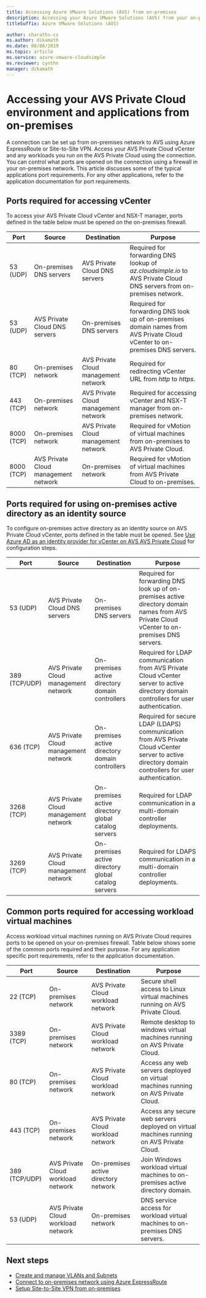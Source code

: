 ```yaml
---
title: Accessing Azure VMware Solutions (AVS) from on-premises 
description: Accessing your Azure VMware Solutions (AVS) from your on-premises network through a firewall
titleSuffix: Azure VMware Solutions (AVS)

author: sharaths-cs 
ms.author: dikamath 
ms.date: 08/08/2019 
ms.topic: article 
ms.service: azure-vmware-cloudsimple 
ms.reviewer: cynthn 
manager: dikamath 
---
```


# Accessing your AVS Private Cloud environment and applications from on-premises

A connection can be set up from on-premises network to AVS using Azure ExpressRoute or Site-to-Site VPN. Access your AVS Private Cloud vCenter and any workloads you run on the AVS Private Cloud using the connection. You can control what ports are opened on the connection using a firewall in your on-premises network. This article discusses some of the typical applications port requirements. For any other applications, refer to the application documentation for port requirements.

## Ports required for accessing vCenter

To access your AVS Private Cloud vCenter and NSX-T manager, ports defined in the table below must be opened on the on-premises firewall. 

| Port       | Source                           | Destination                      | Purpose                                                                                                                |
|------------|----------------------------------|----------------------------------|------------------------------------------------------------------------------------------------------------------------|
| 53 (UDP)   | On-premises DNS servers          | AVS Private Cloud DNS servers        | Required for forwarding DNS lookup of *az.cloudsimple.io* to AVS Private Cloud DNS servers from on-premises network.     |
| 53 (UDP)   | AVS Private Cloud DNS servers        | On-premises DNS servers          | Required for forwarding DNS look up of on-premises domain names from AVS Private Cloud vCenter to on-premises DNS servers. |
| 80 (TCP)   | On-premises network              | AVS Private Cloud management network | Required for redirecting vCenter URL from *http* to *https*.                                                         |
| 443 (TCP)  | On-premises network              | AVS Private Cloud management network | Required for accessing vCenter and NSX-T manager from on-premises network.                                           |
| 8000 (TCP) | On-premises network              | AVS Private Cloud management network | Required for vMotion of virtual machines from on-premises to AVS Private Cloud.                                          |
| 8000 (TCP) | AVS Private Cloud management network | On-premises network              | Required for vMotion of virtual machines from AVS Private Cloud to on-premises.                                          |

## Ports required for using on-premises active directory as an identity source

To configure on-premises active directory as an identity source on AVS Private Cloud vCenter, ports defined in the table must be opened. See [Use Azure AD as an identity provider for vCenter on AVS AVS Private Cloud](https://docs.azure.cloudsimple.com/azure-ad/) for configuration steps.

| Port         | Source                           | Destination                                         | Purpose                                                                                                                                          |
|--------------|----------------------------------|-----------------------------------------------------|--------------------------------------------------------------------------------------------------------------------------------------------------|
| 53 (UDP)      | AVS Private Cloud DNS servers        | On-premises DNS servers                             | Required for forwarding DNS look up of on-premises active directory domain names from AVS Private Cloud vCenter to on-premises DNS servers.        |
| 389 (TCP/UDP) | AVS Private Cloud management network | On-premises active directory domain controllers     | Required for LDAP communication from AVS Private Cloud vCenter server to active directory domain controllers for user authentication.              |
| 636 (TCP)     | AVS Private Cloud management network | On-premises active directory domain controllers     | Required for secure LDAP (LDAPS) communication from AVS Private Cloud vCenter server to active directory domain controllers for user authentication. |
| 3268 (TCP)    | AVS Private Cloud management network | On-premises active directory global catalog servers | Required for LDAP communication in a multi-domain controller deployments.                                                                      |
| 3269 (TCP)    | AVS Private Cloud management network | On-premises active directory global catalog servers | Required for LDAPS communication in a multi-domain controller deployments.                                                                     |                                           |

## Common ports required for accessing workload virtual machines

Access workload virtual machines running on AVS Private Cloud requires ports to be opened on your on-premises firewall. Table below shows some of the common ports required and their purpose. For any application specific port requirements, refer to the application documentation.

| Port         | Source                         | Destination                          | Purpose                                                                              |
|--------------|--------------------------------|--------------------------------------|--------------------------------------------------------------------------------------|
| 22 (TCP)      | On-premises network            | AVS Private Cloud workload network       | Secure shell access to Linux virtual machines running on AVS Private Cloud.            |
| 3389 (TCP)    | On-premises network            | AVS Private Cloud workload network       | Remote desktop to windows virtual machines running on AVS Private Cloud.               |
| 80 (TCP)      | On-premises network            | AVS Private Cloud workload network       | Access any web servers deployed on virtual machines running on AVS Private Cloud.      |
| 443 (TCP)     | On-premises network            | AVS Private Cloud workload network       | Access any secure web servers deployed on virtual machines running on AVS Private Cloud. |
| 389 (TCP/UDP) | AVS Private Cloud workload network | On-premises active directory network | Join Windows workload virtual machines to on-premises active directory domain.     |
| 53 (UDP)      | AVS Private Cloud workload network | On-premises network                  | DNS service access for workload virtual machines to on-premises DNS servers.       |

## Next steps

* [Create and manage VLANs and Subnets](https://docs.azure.cloudsimple.com/create-vlan-subnet/)
* [Connect to on-premises network using Azure ExpressRoute](https://docs.azure.cloudsimple.com/on-premises-connection/)
* [Setup Site-to-Site VPN from on-premises](https://docs.azure.cloudsimple.com/vpn-gateway/)
